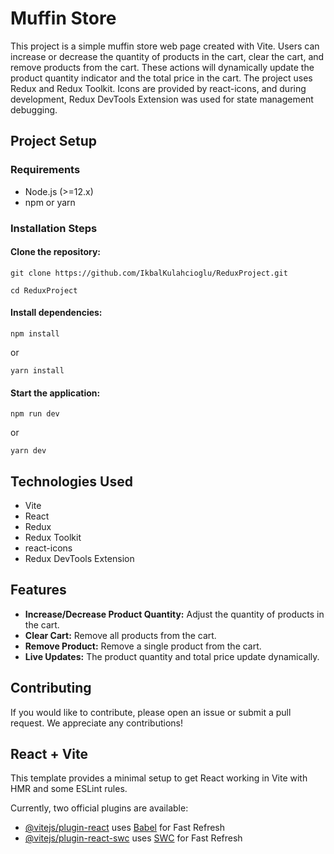 # Muffin Store
This project is a simple muffin store web page created with Vite. Users can increase or decrease the quantity of products in the cart, clear the cart, and remove products from the cart. These actions will dynamically update the product quantity indicator and the total price in the cart. The project uses Redux and Redux Toolkit. Icons are provided by react-icons, and during development, Redux DevTools Extension was used for state management debugging.

## Project Setup
### Requirements
- Node.js (>=12.x)
- npm or yarn

### Installation Steps
#### Clone the repository:
`git clone https://github.com/IkbalKulahcioglu/ReduxProject.git`

`cd ReduxProject`

#### Install dependencies:
`npm install`

 or
 
`yarn install`

#### Start the application:
`npm run dev`

 or
 
`yarn dev`


## Technologies Used
- Vite
- React
- Redux
- Redux Toolkit
- react-icons
- Redux DevTools Extension

  
## Features
- **Increase/Decrease Product Quantity:** Adjust the quantity of products in the cart.
- **Clear Cart:** Remove all products from the cart.
- **Remove Product:** Remove a single product from the cart.
- **Live Updates:** The product quantity and total price update dynamically.


## Contributing
If you would like to contribute, please open an issue or submit a pull request. We appreciate any contributions!

## React + Vite

This template provides a minimal setup to get React working in Vite with HMR and some ESLint rules.

Currently, two official plugins are available:

- [@vitejs/plugin-react](https://github.com/vitejs/vite-plugin-react/blob/main/packages/plugin-react/README.md) uses [Babel](https://babeljs.io/) for Fast Refresh
- [@vitejs/plugin-react-swc](https://github.com/vitejs/vite-plugin-react-swc) uses [SWC](https://swc.rs/) for Fast Refresh
